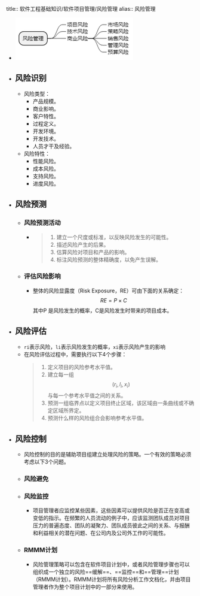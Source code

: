 title:: 软件工程基础知识/软件项目管理/风险管理
alias:: 风险管理

- ![image.png](../assets/image_1649029804992_0.png)
- ## 风险识别
	- 风险类型：
		- 产品规模。
		- 商业影响。
		- 客户特性。
		- 过程定义。
		- 开发环境。
		- 开发技术。
		- 人员才干及经验。
	- 风险特性：
		- 性能风险。
		- 成本风险。
		- 支持风险。
		- 进度风险。
- ## 风险预测
	- ### 风险预测活动
		- > 1. 建立一个尺度或标准，以反映风险发生的可能性。
		  > 2. 描述风险产生的后果。
		  > 3. 估算风险对项目和产品的影响。
		  > 4. 标注风险预测的整体精确度，以免产生误解。
	- ### 评估风险影响
		- 整体的风险显露度（Risk Exposure，RE）可由下面的关系确定：
		  $$
		  RE = P \times C
		  $$
		  其中P 是风险发生的概率，C是风险发生时带来的项目成本。
- ## 风险评估
	- `ri`表示风险，`li`表示风险发生的概率，`xi`表示风险产生的影响
	- 在风险评估过程中，需要执行以下4个步骤：
	  > 1. 定义项目的风险参考水平值。
	  > 2. 建立每一组 $$(r_i,l_i,x_i)$$ 与每一个参考水平值之间的关系。
	  > 3. 预测一组临界点以定义项目终止区域，该区域由一条曲线或不确定区域所界定。
	  > 4. 预测什么样的风险组合会影响参考水平值。
- ## 风险控制
	- 风险控制的目的是辅助项目组建立处理风险的策略。一个有效的策略必须考虑以下3个问题。
	- ### 风险避免
	- ### 风险监控
		- 项目管理者应监控某些因素，这些因素可以提供风险是否正在变高或变低的指示。在频繁的人员流动的例子中，应该监测团队成员对项目压力的普遍态度、团队的凝聚力、团队成员彼此之间的关系、与报酬和利益相关的潜在问题、在公司内及公司外工作的可能性。
	- ### RMMM计划
		- 风险管理策略可以包含在软件项目计划中，或者风险管理步骤也可以组织成一个独立的风险==缓解==、==监控==和==管理==计划（RMMM计划）。RMMM计划将所有风险分析工作文档化，并由项目管理者作为整个项目计划中的一部分来使用。